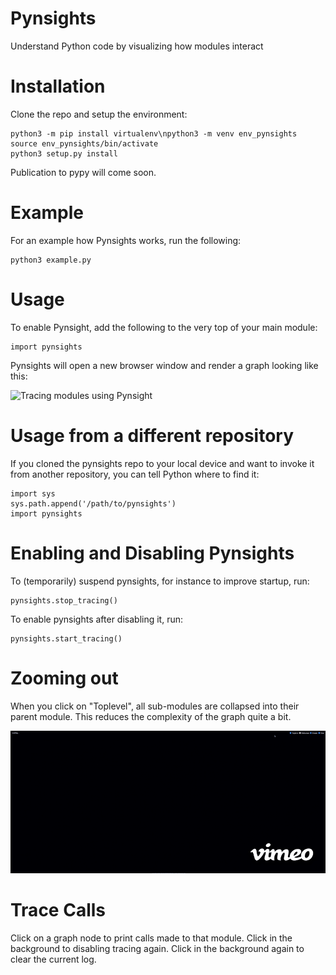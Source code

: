 # Pynsights
Understand Python code by visualizing how modules interact

# Installation
Clone the repo and setup the environment:

```
python3 -m pip install virtualenv\npython3 -m venv env_pynsights
source env_pynsights/bin/activate
python3 setup.py install
```


Publication to pypy will come soon.

# Example

For an example how Pynsights works, run the following:

```
python3 example.py 
```

# Usage

To enable Pynsight, add the following to the very top of your main module:

```
import pynsights
```

Pynsights will open a new browser window and render a graph looking like this:

![Tracing modules using Pynsight](images/ikke.gif)

# Usage from a different repository

If you cloned the pynsights repo to your local device and want to invoke
it from another repository, you can tell Python where to find it:

```
import sys
sys.path.append('/path/to/pynsights')
import pynsights
```

# Enabling and Disabling Pynsights

To (temporarily) suspend pynsights, for instance to improve startup, run:

```
pynsights.stop_tracing()
```

To enable pynsights after disabling it, run:

```
pynsights.start_tracing()
```

# Zooming out

When you click on "Toplevel", all sub-modules are collapsed into their
parent module. This reduces the complexity of the graph quite a bit.

![Tracing toplevel modules using Pynsight](images/ikke-toplevel.gif)

# Trace Calls

Click on a graph node to print calls made to that module. 
Click in the background to disabling tracing again. 
Click in the background again to clear the current log.
